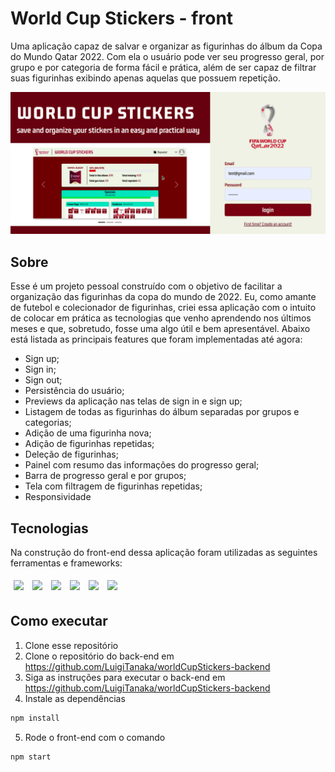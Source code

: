# World Cup Stickers - front

Uma aplicação capaz de salvar e organizar as figurinhas do álbum da Copa do Mundo Qatar 2022. Com ela o usuário pode ver seu progresso geral, por grupo e por categoria de forma fácil e prática, além de ser capaz de filtrar suas figurinhas exibindo apenas aquelas que possuem repetição. 

<img src="/src/assets/gifs/world cup stickers.gif" />

## Sobre

Esse é um projeto pessoal construído com o objetivo de facilitar a organização das figurinhas da copa do mundo de 2022. Eu, como amante de futebol e colecionador de figurinhas, criei essa aplicação com o intuito de colocar em prática as tecnologias que venho aprendendo nos últimos meses e que, sobretudo, fosse uma algo útil e bem apresentável. Abaixo está listada as principais features que foram implementadas até agora:

- Sign up;
- Sign in;
- Sign out;
- Persistência do usuário;
- Previews da aplicação nas telas de sign in e sign up;
- Listagem de todas as figurinhas do álbum separadas por grupos e categorias;
- Adição de uma figurinha nova;
- Adição de figurinhas repetidas;
- Deleção de figurinhas;
- Painel com resumo das informações do progresso geral;
- Barra de progresso geral e por grupos;
- Tela com filtragem de figurinhas repetidas;
- Responsividade

## Tecnologias

Na construção do front-end dessa aplicação foram utilizadas as seguintes ferramentas e frameworks:
<br>
<p>
  <img style='margin: 5px;' src='https://img.shields.io/badge/axios%20-%2320232a.svg?&style=for-the-badge&color=informational'>
  <img style='margin: 5px;' src="https://img.shields.io/badge/react-app%20-%2320232a.svg?&style=for-the-badge&color=60ddf9&logo=react&logoColor=%2361DAFB"/>
  <img style='margin: 5px;' src='https://img.shields.io/badge/styled-components%20-%2320232a.svg?&style=for-the-badge&color=b8679e&logo=styled-components&logoColor=%3a3a3a'>
  <img style='margin: 5px;' src="https://img.shields.io/badge/react_route%20-%2320232a.svg?&style=for-the-badge&logo=react&logoColor=%2361DAFB"/>
  <img style='margin: 5px;' src='https://img.shields.io/badge/react-icons%20-%2320232a.svg?&style=for-the-badge&color=f28dc7&logo=react-icons&logoColor=%2361DAFB'>
  <img style='margin: 5px;' src='https://img.shields.io/badge/bootstrap-%23563D7C.svg?style=for-the-badge&logo=bootstrap&logoColor=white'>
</p>

## Como executar

1. Clone esse repositório 
3. Clone o repositório do back-end em https://github.com/LuigiTanaka/worldCupStickers-backend
4. Siga as instruções para executar o back-end em https://github.com/LuigiTanaka/worldCupStickers-backend
5. Instale as dependências
```bash
npm install
```
5. Rode o front-end com o comando
```bash
npm start
```
